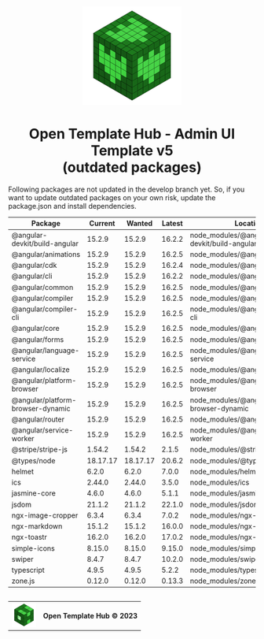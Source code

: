 <p align="center">
  <a href="https://opentemplatehub.com">
    <img src="https://raw.githubusercontent.com/open-template-hub/open-template-hub.github.io/master/assets/logo/ui/admin-ui-logo.png" alt="Logo" width=200>
  </a>
</p>


<h1 align="center">
Open Template Hub - Admin UI Template v5
  <br/>
(outdated packages)
</h1>

Following packages are not updated in the develop branch yet. So, if you want to update outdated packages on your own risk, update the package.json and install dependencies.

| Package | Current | Wanted | Latest | Location |
| --- | --- | --- | --- | --- |
| @angular-devkit/build-angular | 15.2.9 | 15.2.9 | 16.2.2 | node_modules/@angular-devkit/build-angular |
| @angular/animations | 15.2.9 | 15.2.9 | 16.2.5 | node_modules/@angular/animations |
| @angular/cdk | 15.2.9 | 15.2.9 | 16.2.4 | node_modules/@angular/cdk |
| @angular/cli | 15.2.9 | 15.2.9 | 16.2.2 | node_modules/@angular/cli |
| @angular/common | 15.2.9 | 15.2.9 | 16.2.5 | node_modules/@angular/common |
| @angular/compiler | 15.2.9 | 15.2.9 | 16.2.5 | node_modules/@angular/compiler |
| @angular/compiler-cli | 15.2.9 | 15.2.9 | 16.2.5 | node_modules/@angular/compiler-cli |
| @angular/core | 15.2.9 | 15.2.9 | 16.2.5 | node_modules/@angular/core |
| @angular/forms | 15.2.9 | 15.2.9 | 16.2.5 | node_modules/@angular/forms |
| @angular/language-service | 15.2.9 | 15.2.9 | 16.2.5 | node_modules/@angular/language-service |
| @angular/localize | 15.2.9 | 15.2.9 | 16.2.5 | node_modules/@angular/localize |
| @angular/platform-browser | 15.2.9 | 15.2.9 | 16.2.5 | node_modules/@angular/platform-browser |
| @angular/platform-browser-dynamic | 15.2.9 | 15.2.9 | 16.2.5 | node_modules/@angular/platform-browser-dynamic |
| @angular/router | 15.2.9 | 15.2.9 | 16.2.5 | node_modules/@angular/router |
| @angular/service-worker | 15.2.9 | 15.2.9 | 16.2.5 | node_modules/@angular/service-worker |
| @stripe/stripe-js | 1.54.2 | 1.54.2 | 2.1.5 | node_modules/@stripe/stripe-js |
| @types/node | 18.17.17 | 18.17.17 | 20.6.2 | node_modules/@types/node |
| helmet | 6.2.0 | 6.2.0 | 7.0.0 | node_modules/helmet |
| ics | 2.44.0 | 2.44.0 | 3.5.0 | node_modules/ics |
| jasmine-core | 4.6.0 | 4.6.0 | 5.1.1 | node_modules/jasmine-core |
| jsdom | 21.1.2 | 21.1.2 | 22.1.0 | node_modules/jsdom |
| ngx-image-cropper | 6.3.4 | 6.3.4 | 7.0.2 | node_modules/ngx-image-cropper |
| ngx-markdown | 15.1.2 | 15.1.2 | 16.0.0 | node_modules/ngx-markdown |
| ngx-toastr | 16.2.0 | 16.2.0 | 17.0.2 | node_modules/ngx-toastr |
| simple-icons | 8.15.0 | 8.15.0 | 9.15.0 | node_modules/simple-icons |
| swiper | 8.4.7 | 8.4.7 | 10.2.0 | node_modules/swiper |
| typescript | 4.9.5 | 4.9.5 | 5.2.2 | node_modules/typescript |
| zone.js | 0.12.0 | 0.12.0 | 0.13.3 | node_modules/zone.js |

<table align="right"><tr><td><a href="https://opentemplatehub.com"><img src="https://raw.githubusercontent.com/open-template-hub/open-template-hub.github.io/master/assets/logo/brand-logo.png" width="50px" alt="oth"/></a></td><td><b>Open Template Hub © 2023</b></td></tr></table>

